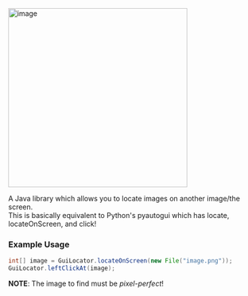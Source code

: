 <img width="360" alt="image" src="https://github.com/Appu26J/GuiLocator/assets/128838345/05f5c19a-f8f2-4966-8f33-1007121d2757">

A Java library which allows you to locate images on another image/the screen.  
This is basically equivalent to Python's pyautogui which has locate, locateOnScreen, and click!

### Example Usage
```java
int[] image = GuiLocator.locateOnScreen(new File("image.png"));
GuiLocator.leftClickAt(image);
```

**NOTE**: The image to find must be *pixel-perfect*!
